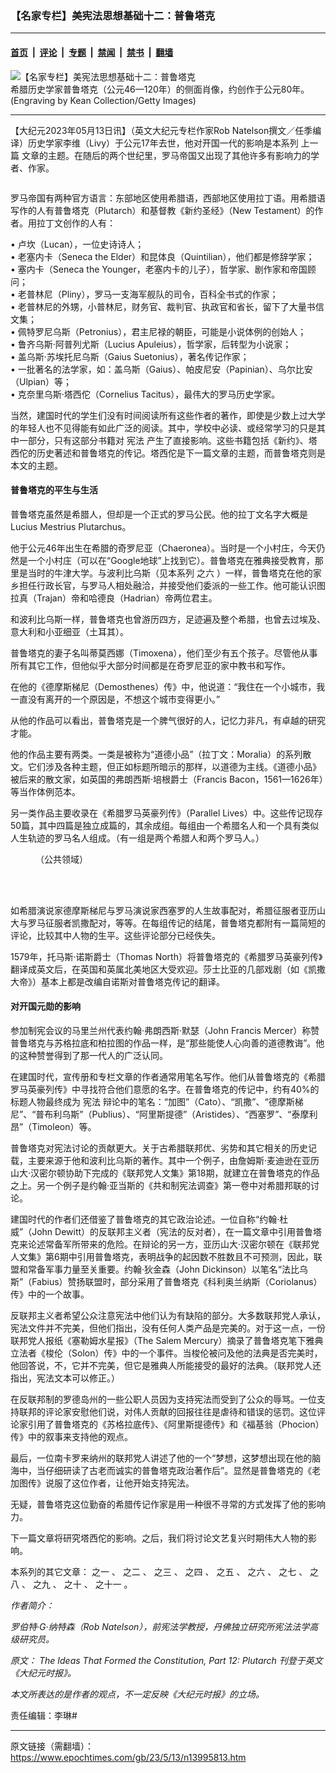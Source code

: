 ### 【名家专栏】美宪法思想基础十二：普鲁塔克

---

#### [首页](../../../..?n13995813) &nbsp;|&nbsp; [评论](../../../../../epoch-comment?n13995813) &nbsp;|&nbsp; [专题](../../../../../epoch-special?n13995813) &nbsp;|&nbsp; [禁闻](../../../../../epoch-news?n13995813) &nbsp;|&nbsp; [禁书](../../../../../books?n13995813) &nbsp;|&nbsp; [翻墙](https://github.com/gfw-breaker/nogfw/blob/master/README.md?n13995813)


<div><img alt="【名家专栏】美宪法思想基础十二：普鲁塔克" class="attachment-djy_600_400 size-djy_600_400 wp-post-image" src="https://i.epochtimes.com/assets/uploads/2023/05/id13995814-GettyImages-1995810-600x400.jpg"/>
<div class="caption">
 希腊历史学家普鲁塔克（公元46—120年）的侧面肖像，约创作于公元80年。(Engraving by Kean Collection/Getty Images)
</div></div><hr/><div class="post_content" id="artbody" itemprop="articleBody">
 <!-- article content begin -->
 <p>
  【大纪元2023年05月13日讯】（英文大纪元专栏作家Rob Natelson撰文／任季编译）历史学家李维（Livy）于公元17年去世，他对开国一代的影响是本系列
  <ok href="https://www.epochtimes.com/gb/23/5/10/n13993066.htm">
   上一篇
  </ok>
  文章的主题。在随后的两个世纪里，罗马帝国又出现了其他许多有影响力的学者、作家。
 </p>
 <p>
  <img alt="" class="aligncenter size-small wp-image-13995816" src="https://i.epochtimes.com/assets/uploads/2023/05/id13995816-Education-Timeline-4-copy-4-1-600x1500-300x750.jpg"/>
 </p>
 <p>
  罗马帝国有两种官方语言：东部地区使用希腊语，西部地区使用拉丁语。用希腊语写作的人有普鲁塔克（Plutarch）和基督教《新约圣经》（New Testament）的作者。用拉丁文创作的人有：
 </p>
 <p>
  • 卢坎（Lucan），一位史诗诗人；
  <br/>
  • 老塞内卡（Seneca the Elder）和昆体良（Quintilian），他们都是修辞学家；
  <br/>
  • 塞内卡（Seneca the Younger，老塞内卡的儿子），哲学家、剧作家和帝国顾问；
  <br/>
  • 老普林尼（Pliny），罗马一支海军舰队的司令，百科全书式的作家；
  <br/>
  • 老普林尼的外甥，小普林尼，财务官、裁判官、执政官和省长，留下了大量书信文集；
  <br/>
  • 佩特罗尼乌斯（Petronius），君主尼禄的朝臣，可能是小说体例的创始人；
  <br/>
  • 鲁齐乌斯‧阿普列尤斯（Lucius Apuleius），哲学家，后转型为小说家；
  <br/>
  • 盖乌斯‧苏埃托尼乌斯（Gaius Suetonius），著名传记作家；
  <br/>
  • 一批著名的法学家，如：盖乌斯（Gaius）、帕皮尼安（Papinian）、乌尔比安（Ulpian）等；
  <br/>
  • 克奈里乌斯‧塔西佗（Cornelius Tacitus），最伟大的罗马历史学家。
 </p>
 <p>
  当然，建国时代的学生们没有时间阅读所有这些作者的著作，即使是少数上过大学的年轻人也不见得能有如此广泛的阅读。其中，学校中必读、或经常学习的只是其中一部分，只有这部分书籍对
  <ok href="https://www.epochtimes.com/gb/tag/%E5%AE%AA%E6%B3%95.html">
   宪法
  </ok>
  产生了直接影响。这些书籍包括《新约》、塔西佗的历史著述和普鲁塔克的传记。塔西佗是下一篇文章的主题，而普鲁塔克则是本文的主题。
 </p>
 <h4>
  普鲁塔克的平生与生活
 </h4>
 <p>
  普鲁塔克虽然是希腊人，但却是一个正式的罗马公民。他的拉丁文名字大概是Lucius Mestrius Plutarchus。
 </p>
 <p>
  他于公元46年出生在希腊的奇罗尼亚（Chaeronea）。当时是一个小村庄，今天仍然是一个小村庄（可以在“Google地球”上找到它）。普鲁塔克在雅典接受教育，那里是当时的牛津大学。与波利比乌斯（见本系列
  <ok href="https://www.epochtimes.com/gb/23/4/18/n13975690.htm">
   之六
  </ok>
  ）一样，普鲁塔克在他的家乡担任行政长官，与罗马人相处融洽，并接受他们委派的一些工作。他可能认识图拉真（Trajan）帝和哈德良（Hadrian）帝两位君主。
 </p>
 <p>
  和波利比乌斯一样，普鲁塔克也曾游历四方，足迹遍及整个希腊，也曾去过埃及、意大利和小亚细亚（土耳其）。
 </p>
 <p>
  普鲁塔克的妻子名叫蒂莫西娜（Timoxena），他们至少有五个孩子。尽管他从事所有其它工作，但他似乎大部分时间都是在奇罗尼亚的家中教书和写作。
 </p>
 <p>
  在他的《德摩斯梯尼（Demosthenes）传》中，他说道：“我住在一个小城市，我一直没有离开的一个原因是，不想这个城市变得更小。”
 </p>
 <p>
  从他的作品可以看出，普鲁塔克是一个脾气很好的人，记忆力非凡，有卓越的研究才能。
 </p>
 <p>
  他的作品主要有两类。一类是被称为“道德小品”（拉丁文：Moralia）的系列散文。它们涉及各种主题，但正如标题所暗示的那样，以道德为主线。《道德小品》被后来的散文家，如英国的弗朗西斯‧培根爵士（Francis Bacon，1561—1626年）等当作体例范本。
 </p>
 <p>
  另一类作品主要收录在《希腊罗马英豪列传》（Parallel Lives）中。这些传记现存50篇，其中四篇是独立成篇的，其余成组。每组由一个希腊名人和一个具有类似人生轨迹的罗马名人组成。（有一组是两个希腊人和两个罗马人。）
 </p>
 <figure aria-describedby="caption-attachment-13995820" class="wp-caption aligncenter" id="attachment_13995820" style="width: 600px">
  <ok href=" https://i.epochtimes.com/assets/uploads/2023/05/id13995820-640px-Plutarchs_Lives_Vol_the_Third_1727-600x485.jpg" rel="noreferrer noopener" target="_blank">
   <img alt="" class="size-large wp-image-13995820" src="https://i.epochtimes.com/assets/uploads/2023/05/id13995820-640px-Plutarchs_Lives_Vol_the_Third_1727-600x485.jpg"/>
  </ok>
  <br/><figcaption class="wp-caption-text" id="caption-attachment-13995820">
   （公共领域）
  </figcaption><br/>
 </figure><br/>
 <p>
  如希腊演说家德摩斯梯尼与罗马演说家西塞罗的人生故事配对，希腊征服者亚历山大与罗马征服者凯撒配对，等等。在每组传记的结尾，普鲁塔克都附有一篇简短的评论，比较其中人物的生平。这些评论部分已经佚失。
 </p>
 <p>
  1579年，托马斯‧诺斯爵士（Thomas North）将普鲁塔克的《希腊罗马英豪列传》翻译成英文后，在英国和英属北美地区大受欢迎。莎士比亚的几部戏剧（如《凯撒大帝》）基本上都是改编自诺斯对普鲁塔克传记的翻译。
 </p>
 <h4>
  对开国元勋的影响
 </h4>
 <p>
  参加制宪会议的马里兰州代表约翰‧弗朗西斯‧默瑟（John Francis Mercer）称赞普鲁塔克与苏格拉底和柏拉图的作品一样，是“那些能使人心向善的道德教诲”。他的这种赞誉得到了那一代人的广泛认同。
 </p>
 <p>
  在建国时代，宣传册和专栏文章的作者通常用笔名写作。他们从普鲁塔克的《希腊罗马英豪列传》中寻找符合他们意愿的名字。在普鲁塔克的传记中，约有40%的标题人物最终成为
  <ok href="https://www.epochtimes.com/gb/tag/%E5%AE%AA%E6%B3%95.html">
   宪法
  </ok>
  辩论中的笔名：“加图”（Cato）、“凯撒”、“德摩斯梯尼”、“普布利乌斯”（Publius）、“阿里斯提德”（Aristides）、“西塞罗”、“泰摩利昂”（Timoleon）等。
 </p>
 <p>
  普鲁塔克对宪法讨论的贡献更大。关于古希腊联邦优、劣势和其它相关的历史记载，主要来源于他和波利比乌斯的著作。其中一个例子，由詹姆斯‧麦迪逊在亚历山大‧汉密尔顿协助下完成的《联邦党人文集》第18期，就建立在普鲁塔克的作品之上。另一个例子是约翰‧亚当斯的《共和制宪法调查》第一卷中对希腊邦联的讨论。
 </p>
 <p>
  建国时代的作者们还借鉴了普鲁塔克的其它政治论述。一位自称“约翰‧杜威”（John Dewitt）的反联邦主义者（宪法的反对者），在一篇文章中引用普鲁塔克来论述常备军所带来的危险。在辩论的另一方，亚历山大‧汉密尔顿在《联邦党人文集》第6期中引用普鲁塔克，表明战争的起因数不胜数且不可预测，因此，联盟和常备军事力量至关重要。约翰‧狄金森（John Dickinson）以笔名“法比乌斯”（Fabius）赞扬联盟时，部分采用了普鲁塔克《科利奥兰纳斯（Coriolanus）传》中的一个故事。
 </p>
 <p>
  反联邦主义者希望公众注意宪法中他们认为有缺陷的部分。大多数联邦党人承认，宪法文件并不完美，但他们指出，没有任何人类产品是完美的。对于这一点，一份联邦党人报纸《塞勒姆水星报》（The Salem Mercury）摘录了普鲁塔克笔下雅典立法者《梭伦（Solon）传》中的一个事件。当梭伦被问及他的法典是否完美时，他回答说，不，它并不完美，但它是雅典人所能接受的最好的法典。（联邦党人还指出，宪法文本可以修正。）
 </p>
 <p>
  在反联邦制的罗德岛州的一些公职人员因为支持宪法而受到了公众的辱骂。一位支持联邦的评论家安慰他们说，对伟人贡献的回报往往是虐待和错误的惩罚。这位评论家引用了普鲁塔克的《苏格拉底传》、《阿里斯提德传》和《福基翁（Phocion）传》中的叙事来支持他的观点。
 </p>
 <p>
  最后，一位南卡罗来纳州的联邦党人讲述了他的一个“梦想，这梦想出现在他的脑海中，当仔细研读了古老而诚实的普鲁塔克政治著作后”。显然是普鲁塔克的《老加图传》说服了这位作者，让他开始支持宪法。
 </p>
 <p>
  无疑，普鲁塔克这位勤奋的希腊传记作家是用一种很不寻常的方式发挥了他的影响力。
 </p>
 <p>
  下一篇文章将研究塔西佗的影响。之后，我们将讨论文艺复兴时期伟大人物的影响。
 </p>
 <p>
  本系列的其它文章：
  <ok href="https://www.epochtimes.com/gb/22/11/9/n13862678.htm">
   之一
  </ok>
  、
  <ok href="https://www.epochtimes.com/gb/22/11/10/n13863448.htm">
   之二
  </ok>
  、
  <ok href="https://www.epochtimes.com/gb/22/11/18/n13868641.htm">
   之三
  </ok>
  、
  <ok href="https://www.epochtimes.com/gb/22/11/21/n13870261.htm">
   之四
  </ok>
  、
  <ok href="https://www.epochtimes.com/gb/23/4/16/n13974280.htm">
   之五
  </ok>
  、
  <ok href="https://www.epochtimes.com/gb/23/4/18/n13975690.htm">
   之六
  </ok>
  、
  <ok href="https://www.epochtimes.com/gb/23/4/19/n13976258.htm">
   之七
  </ok>
  、
  <ok href="https://www.epochtimes.com/gb/23/4/24/n13980559.htm">
   之八
  </ok>
  、
  <ok href="https://www.epochtimes.com/gb/23/4/27/n13982835.htm">
   之九
  </ok>
  、
  <ok href="https://www.epochtimes.com/gb/23/5/8/n13991309.htm">
   之十
  </ok>
  、
  <ok href="https://www.epochtimes.com/gb/23/5/10/n13993066.htm">
   之十一
  </ok>
  。
 </p>
 <p>
  <em>
   作者简介：
  </em>
 </p>
 <p>
  <em>
   罗伯特‧G‧纳特森（Rob Natelson），前宪法学教授，丹佛独立研究所宪法法学高级研究员。
  </em>
 </p>
 <p>
  <em>
   原文：
   <ok href="https://www.theepochtimes.com/the-ideas-that-formed-the-constitution-part-12-plutarch_4965165.html">
    The Ideas That Formed the Constitution, Part 12: Plutarch
   </ok>
   刊登于英文《大纪元时报》。
  </em>
 </p>
 <p>
  <em>
   本文所表达的是作者的观点，不一定反映《大纪元时报》的立场。
  </em>
 </p>
 <p>
  责任编辑：李琳#
 </p>
 <!-- article content end -->
 <div id="below_article_ad">
 </div>
</div>


---

原文链接（需翻墙）：https://www.epochtimes.com/gb/23/5/13/n13995813.htm